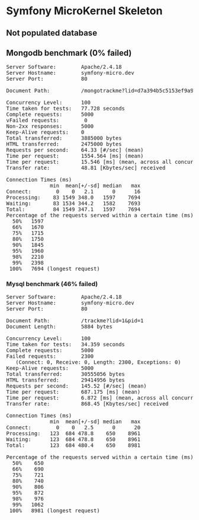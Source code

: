 # Symfony MicroKernel Skeleton
## Not populated database

## Mongodb benchmark (0% failed)
<pre>
Server Software:        Apache/2.4.18
Server Hostname:        symfony-micro.dev
Server Port:            80

Document Path:          /mongotrackme?lid=d7a394b5c5153ef9a95562c48b0466c7&pid=77831...

Concurrency Level:      100
Time taken for tests:   77.728 seconds
Complete requests:      5000
vFailed requests:        0
Non-2xx responses:      5000
Keep-Alive requests:    0
Total transferred:      3885000 bytes
HTML transferred:       2475000 bytes
Requests per second:    64.33 [#/sec] (mean)
Time per request:       1554.564 [ms] (mean)
Time per request:       15.546 [ms] (mean, across all concurrent requests)
Transfer rate:          48.81 [Kbytes/sec] received

Connection Times (ms)
              min  mean[+/-sd] median   max
Connect:        0    0   2.1      0      16
Processing:    83 1549 348.0   1597    7694
Waiting:       83 1534 344.2   1582    7693
Total:         84 1549 347.1   1597    7694
Percentage of the requests served within a certain time (ms)
  50%   1597
  66%   1670
  75%   1715
  80%   1750
  90%   1845
  95%   1960
  98%   2210
  99%   2398
 100%   7694 (longest request)
</pre>
### Mysql benchmark (46% failed)
<pre>
Server Software:        Apache/2.4.18
Server Hostname:        symfony-micro.dev
Server Port:            80

Document Path:          /trackme?lid=1&pid=1
Document Length:        5884 bytes

Concurrency Level:      100
Time taken for tests:   34.359 seconds
Complete requests:      5000
Failed requests:        2300
   (Connect: 0, Receive: 0, Length: 2300, Exceptions: 0)
Keep-Alive requests:    5000
Total transferred:      30555056 bytes
HTML transferred:       29414956 bytes
Requests per second:    145.52 [#/sec] (mean)
Time per request:       687.175 [ms] (mean)
Time per request:       6.872 [ms] (mean, across all concurrent requests)
Transfer rate:          868.45 [Kbytes/sec] received

Connection Times (ms)
              min  mean[+/-sd] median   max
Connect:        0    0   2.5      0      20
Processing:   123  684 478.8    650    8961
Waiting:      123  684 478.8    650    8961
Total:        123  684 480.4    650    8981

Percentage of the requests served within a certain time (ms)
  50%    650
  66%    690
  75%    721
  80%    740
  90%    806
  95%    872
  98%    976
  99%   1062
 100%   8981 (longest request)
</pre>
